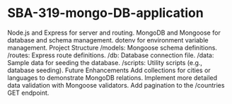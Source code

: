 # SBA-319-mongo-DB-application

Node.js and Express for server and routing.
MongoDB and Mongoose for database and schema management.
dotenv for environment variable management.
Project Structure
/models: Mongoose schema definitions.
/routes: Express route definitions.
/db: Database connection file.
/data: Sample data for seeding the database.
/scripts: Utility scripts (e.g., database seeding).
Future Enhancements
Add collections for cities or languages to demonstrate MongoDB relations.
Implement more detailed data validation with Mongoose validators.
Add pagination to the /countries GET endpoint.
